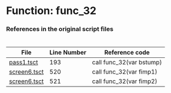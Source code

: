 # Function: func_32
### References in the original script files

#

| File | Line Number | Reference code |
| --- | --- | --- |
| [pass1.tsct](../../../out/pass1.tsct#L193) | 193 | call func_32(var bstump) |
| [screen6.tsct](../../../out/screen6.tsct#L520) | 520 | call func_32(var fimp1) |
| [screen6.tsct](../../../out/screen6.tsct#L521) | 521 | call func_32(var fimp2) |
